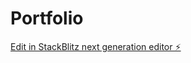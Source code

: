 # Portfolio

[Edit in StackBlitz next generation editor ⚡️](https://stackblitz.com/~/github.com/bhaskar-mani06/Portfolio)